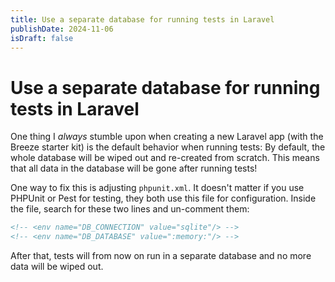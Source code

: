```yaml
---
title: Use a separate database for running tests in Laravel
publishDate: 2024-11-06
isDraft: false
---
```


# Use a separate database for running tests in Laravel

One thing I _always_ stumble upon when creating a new Laravel app (with the Breeze starter kit) is the default behavior when running tests: By default, the whole database will be wiped out and re-created from scratch. This means that all data in the database will be gone after running tests!

One way to fix this is adjusting `phpunit.xml`. It doesn't matter if you use PHPUnit or Pest for testing, they both use this file for configuration. Inside the file, search for these two lines and un-comment them:

```xml
<!-- <env name="DB_CONNECTION" value="sqlite"/> -->
<!-- <env name="DB_DATABASE" value=":memory:"/> -->
```

After that, tests will from now on run in a separate database and no more data will be wiped out.
